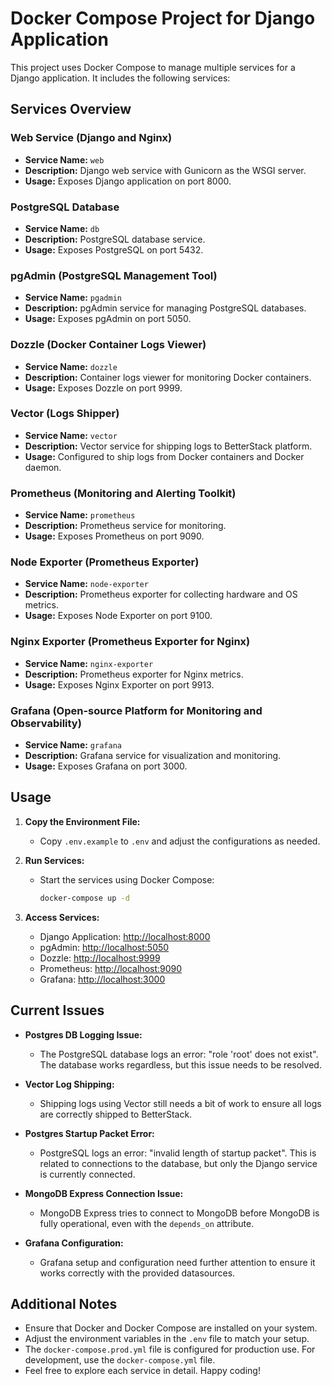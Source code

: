 # Docker Compose Project for Django Application

This project uses Docker Compose to manage multiple services for a Django application. It includes the following services:

## Services Overview

### Web Service (Django and Nginx)
- **Service Name:** `web`
- **Description:** Django web service with Gunicorn as the WSGI server.
- **Usage:** Exposes Django application on port 8000.

### PostgreSQL Database
- **Service Name:** `db`
- **Description:** PostgreSQL database service.
- **Usage:** Exposes PostgreSQL on port 5432.

### pgAdmin (PostgreSQL Management Tool)
- **Service Name:** `pgadmin`
- **Description:** pgAdmin service for managing PostgreSQL databases.
- **Usage:** Exposes pgAdmin on port 5050.

### Dozzle (Docker Container Logs Viewer)
- **Service Name:** `dozzle`
- **Description:** Container logs viewer for monitoring Docker containers.
- **Usage:** Exposes Dozzle on port 9999.

### Vector (Logs Shipper)
- **Service Name:** `vector`
- **Description:** Vector service for shipping logs to BetterStack platform.
- **Usage:** Configured to ship logs from Docker containers and Docker daemon.

### Prometheus (Monitoring and Alerting Toolkit)
- **Service Name:** `prometheus`
- **Description:** Prometheus service for monitoring.
- **Usage:** Exposes Prometheus on port 9090.

### Node Exporter (Prometheus Exporter)
- **Service Name:** `node-exporter`
- **Description:** Prometheus exporter for collecting hardware and OS metrics.
- **Usage:** Exposes Node Exporter on port 9100.

### Nginx Exporter (Prometheus Exporter for Nginx)
- **Service Name:** `nginx-exporter`
- **Description:** Prometheus exporter for Nginx metrics.
- **Usage:** Exposes Nginx Exporter on port 9913.

### Grafana (Open-source Platform for Monitoring and Observability)
- **Service Name:** `grafana`
- **Description:** Grafana service for visualization and monitoring.
- **Usage:** Exposes Grafana on port 3000.


## Usage

1. **Copy the Environment File:**
    - Copy `.env.example` to `.env` and adjust the configurations as needed.

2. **Run Services:**
    - Start the services using Docker Compose:
      ```sh
      docker-compose up -d
      ```

3. **Access Services:**
    - Django Application: [http://localhost:8000](http://localhost:8000)
    - pgAdmin: [http://localhost:5050](http://localhost:5050)
    - Dozzle: [http://localhost:9999](http://localhost:9999)
    - Prometheus: [http://localhost:9090](http://localhost:9090)
    - Grafana: [http://localhost:3000](http://localhost:3000)

## Current Issues

- **Postgres DB Logging Issue:**
  - The PostgreSQL database logs an error: "role 'root' does not exist". The database works regardless, but this issue needs to be resolved.

- **Vector Log Shipping:**
  - Shipping logs using Vector still needs a bit of work to ensure all logs are correctly shipped to BetterStack.

- **Postgres Startup Packet Error:**
  - PostgreSQL logs an error: "invalid length of startup packet". This is related to connections to the database, but only the Django service is currently connected.

- **MongoDB Express Connection Issue:**
  - MongoDB Express tries to connect to MongoDB before MongoDB is fully operational, even with the `depends_on` attribute.

- **Grafana Configuration:**
  - Grafana setup and configuration need further attention to ensure it works correctly with the provided datasources.

## Additional Notes

- Ensure that Docker and Docker Compose are installed on your system.
- Adjust the environment variables in the `.env` file to match your setup.
- The `docker-compose.prod.yml` file is configured for production use. For development, use the `docker-compose.yml` file.
- Feel free to explore each service in detail. Happy coding!
